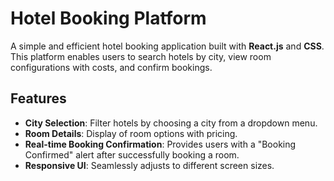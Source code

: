 # Hotel Booking Platform

A simple and efficient hotel booking application built with **React.js** and **CSS**. This platform enables users to search hotels by city, view room configurations with costs, and confirm bookings.

## Features
- **City Selection**: Filter hotels by choosing a city from a dropdown menu.
- **Room Details**: Display of room options with pricing.
- **Real-time Booking Confirmation**: Provides users with a "Booking Confirmed" alert after successfully booking a room.
- **Responsive UI**: Seamlessly adjusts to different screen sizes.
